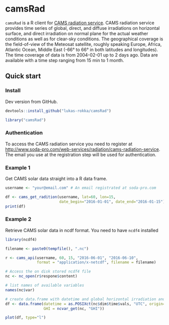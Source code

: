 
<!-- README.md is generated from README.Rmd. Please edit that file -->
camsRad
=======

`camsRad` is a R client for [CAMS radiation service](http://www.soda-pro.com/web-services/radiation/cams-radiation-service). CAMS radiation service provides time series of global, direct, and diffuse irradiations on horizontal surface, and direct irradiation on normal plane for the actual weather conditions as well as for clear-sky conditions. The geographical coverage is the field-of-view of the Meteosat satellite, roughly speaking Europe, Africa, Atlantic Ocean, Middle East (-66° to 66° in both latitudes and longitudes). The time coverage of data is from 2004-02-01 up to 2 days ago. Data are available with a time step ranging from 15 min to 1 month.

Quick start
-----------

### Install

Dev version from GitHub.

``` r
devtools::install_github("lukas-rokka/camsRad")
```

``` r
library("camsRad")
```

### Authentication

To access the CAMS radiation service you need to register at <http://www.soda-pro.com/web-services/radiation/cams-radiation-service>. The email you use at the registration step will be used for authentication.

### Example 1

Get CAMS solar data straight into a R data frame.

``` r
username <- "your@email.com" # An email registrated at soda-pro.com

df <- cams_get_radition(username, lat=60, lon=15, 
                        date_begin="2016-01-01", date_end="2016-01-15")
print(df)
```

### Example 2

Retrieve CAMS solar data in ncdf format. You need to have `ncdf4` installed

``` r
library(ncdf4)

filename <- paste0(tempfile(), ".nc")

r <- cams_api(username, 60, 15, "2016-06-01", "2016-06-10", 
              format = "application/x-netcdf", filename = filename)

# Access the on disk stored ncdf4 file 
nc <- nc_open(r$respone$content)

# list names of available variables
names(nc$var)

# create data.frame with datetime and global horizontal irradiation and plot it
df <- data.frame(datetime = as.POSIXct(nc$dim$time$vals, "UTC", origin="1970-01-01"),
                 GHI = ncvar_get(nc, "GHI"))

plot(df, type="l")
```
